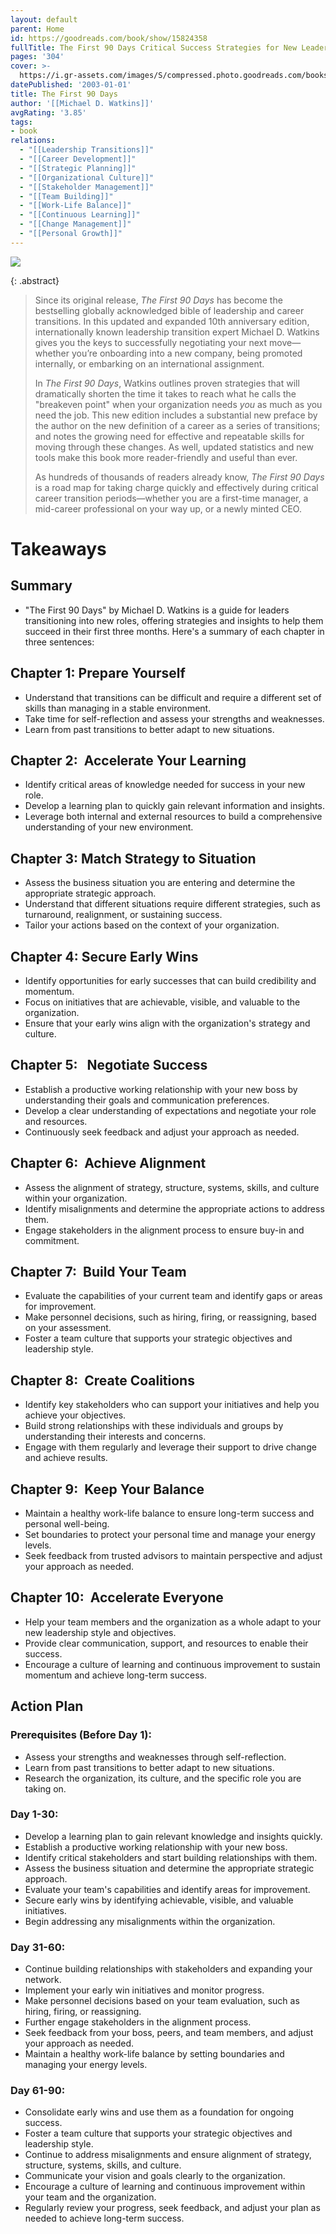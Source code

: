 ```yaml
---
layout: default
parent: Home
id: https://goodreads.com/book/show/15824358
fullTitle: The First 90 Days Critical Success Strategies for New Leaders at All Levels
pages: '304'
cover: >-
  https://i.gr-assets.com/images/S/compressed.photo.goodreads.com/books/1354903827l/15824358.jpg
datePublished: '2003-01-01'
title: The First 90 Days
author: '[[Michael D. Watkins]]'
avgRating: '3.85'
tags:
- book
relations:
  - "[[Leadership Transitions]]"
  - "[[Career Development]]"
  - "[[Strategic Planning]]"
  - "[[Organizational Culture]]"
  - "[[Stakeholder Management]]"
  - "[[Team Building]]"
  - "[[Work-Life Balance]]"
  - "[[Continuous Learning]]"
  - "[[Change Management]]"
  - "[[Personal Growth]]"
---
```

![](https://i.gr-assets.com/images/S/compressed.photo.goodreads.com/books/1354903827l/15824358.jpg)

{: .abstract}
> Since its original release, _The First 90 Days_ has become the bestselling globally acknowledged bible of leadership and career transitions. In this updated and expanded 10th anniversary edition, internationally known leadership transition expert Michael D. Watkins gives you the keys to successfully negotiating your next move—whether you’re onboarding into a new company, being promoted internally, or embarking on an international assignment.  
> 
> In _The First 90 Days_, Watkins outlines proven strategies that will dramatically shorten the time it takes to reach what he calls the "breakeven point" when your organization needs _you_ as much as you need the job. This new edition includes a substantial new preface by the author on the new definition of a career as a series of transitions; and notes the growing need for effective and repeatable skills for moving through these changes. As well, updated statistics and new tools make this book more reader-friendly and useful than ever. 
> 
> As hundreds of thousands of readers already know, _The First 90 Days_ is a road map for taking charge quickly and effectively during critical career transition periods—whether you are a first-time manager, a mid-career professional on your way up, or a newly minted CEO.

# Takeaways
## Summary
- "The First 90 Days" by Michael D. Watkins is a guide for leaders transitioning into new roles, offering strategies and insights to help them succeed in their first three months. Here's a summary of each chapter in three sentences:
## Chapter 1: Prepare Yourself
- Understand that transitions can be difficult and require a different set of skills than managing in a stable environment.
- Take time for self-reflection and assess your strengths and weaknesses.
- Learn from past transitions to better adapt to new situations.
## Chapter 2:  Accelerate Your Learning
- Identify critical areas of knowledge needed for success in your new role.
- Develop a learning plan to quickly gain relevant information and insights.
- Leverage both internal and external resources to build a comprehensive understanding of your new environment.
 ## Chapter 3: Match Strategy to Situation
- Assess the business situation you are entering and determine the appropriate strategic approach.
- Understand that different situations require different strategies, such as turnaround, realignment, or sustaining success.
- Tailor your actions based on the context of your organization.
## Chapter 4: Secure Early Wins
- Identify opportunities for early successes that can build credibility and momentum.
- Focus on initiatives that are achievable, visible, and valuable to the organization.
- Ensure that your early wins align with the organization's strategy and culture.
## Chapter 5:   Negotiate Success
- Establish a productive working relationship with your new boss by understanding their goals and communication preferences.
- Develop a clear understanding of expectations and negotiate your role and resources.
- Continuously seek feedback and adjust your approach as needed.
## Chapter 6:  Achieve Alignment
- Assess the alignment of strategy, structure, systems, skills, and culture within your organization.
- Identify misalignments and determine the appropriate actions to address them.
- Engage stakeholders in the alignment process to ensure buy-in and commitment.
## Chapter 7:  Build Your Team
- Evaluate the capabilities of your current team and identify gaps or areas for improvement.
- Make personnel decisions, such as hiring, firing, or reassigning, based on your assessment.
- Foster a team culture that supports your strategic objectives and leadership style.
## Chapter 8:  Create Coalitions
- Identify key stakeholders who can support your initiatives and help you achieve your objectives.
- Build strong relationships with these individuals and groups by understanding their interests and concerns.
- Engage with them regularly and leverage their support to drive change and achieve results.
## Chapter 9:  Keep Your Balance
- Maintain a healthy work-life balance to ensure long-term success and personal well-being.
- Set boundaries to protect your personal time and manage your energy levels.
- Seek feedback from trusted advisors to maintain perspective and adjust your approach as needed.
## Chapter 10:  Accelerate Everyone
- Help your team members and the organization as a whole adapt to your new leadership style and objectives.
- Provide clear communication, support, and resources to enable their success.
- Encourage a culture of learning and continuous improvement to sustain momentum and achieve long-term success.
## Action Plan
### Prerequisites (Before Day 1):
- Assess your strengths and weaknesses through self-reflection.
- Learn from past transitions to better adapt to new situations.
- Research the organization, its culture, and the specific role you are taking on.
### Day 1-30:
- Develop a learning plan to gain relevant knowledge and insights quickly.
- Establish a productive working relationship with your new boss.
- Identify critical stakeholders and start building relationships with them.
- Assess the business situation and determine the appropriate strategic approach.
- Evaluate your team's capabilities and identify areas for improvement.
- Secure early wins by identifying achievable, visible, and valuable initiatives.
- Begin addressing any misalignments within the organization.
### Day 31-60:
- Continue building relationships with stakeholders and expanding your network.
- Implement your early win initiatives and monitor progress.
- Make personnel decisions based on your team evaluation, such as hiring, firing, or reassigning.
- Further engage stakeholders in the alignment process.
- Seek feedback from your boss, peers, and team members, and adjust your approach as needed.
- Maintain a healthy work-life balance by setting boundaries and managing your energy levels.
### Day 61-90:
- Consolidate early wins and use them as a foundation for ongoing success.
- Foster a team culture that supports your strategic objectives and leadership style.
- Continue to address misalignments and ensure alignment of strategy, structure, systems, skills, and culture.
- Communicate your vision and goals clearly to the organization.
- Encourage a culture of learning and continuous improvement within your team and the organization.
- Regularly review your progress, seek feedback, and adjust your plan as needed to achieve long-term success.